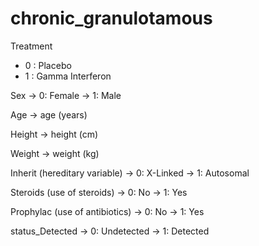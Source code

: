 # chronic_granulotamous

Treatment
- 0 : Placebo
- 1 : Gamma Interferon

Sex
-> 0: Female
-> 1: Male

Age
-> age (years)

Height
-> height (cm)

Weight
-> weight (kg)

Inherit (hereditary variable)
-> 0: X-Linked
-> 1: Autosomal

Steroids (use of steroids)
-> 0: No
-> 1: Yes

Prophylac (use of antibiotics)
-> 0: No
-> 1: Yes

status_Detected
-> 0: Undetected
-> 1: Detected
